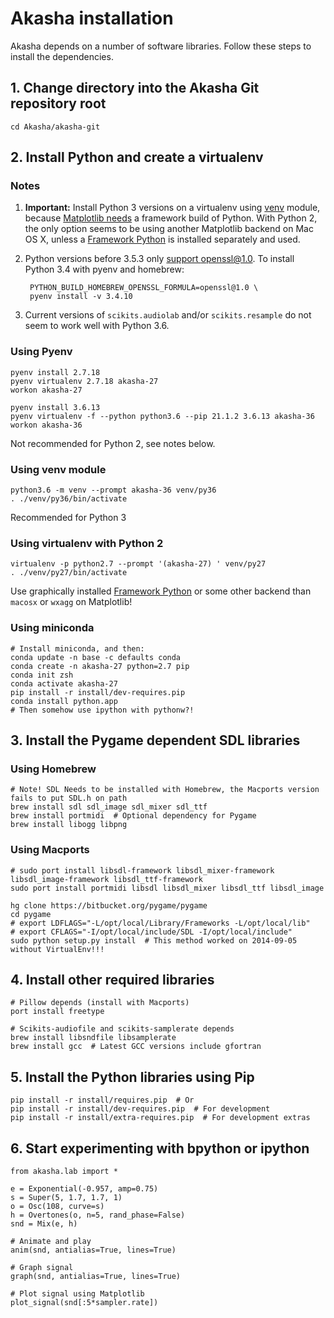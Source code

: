 # Akasha installation

Akasha depends on a number of software libraries.
Follow these steps to install the dependencies.

## 1. Change directory into the Akasha Git repository root

    cd Akasha/akasha-git


## 2. Install Python and create a virtualenv

### Notes

1. **Important:** Install Python 3 versions on a virtualenv using [venv] module,
   because [Matplotlib needs] a framework build of Python. With Python 2, the
   only option seems to be using another Matplotlib backend on Mac OS X, unless
   a [Framework Python] is installed separately and used.

2. Python versions before 3.5.3 only [support openssl@1.0]. To install
   Python 3.4 with pyenv and homebrew:

        PYTHON_BUILD_HOMEBREW_OPENSSL_FORMULA=openssl@1.0 \
        pyenv install -v 3.4.10

3. Current versions of `scikits.audiolab` and/or `scikits.resample` do not seem to work well with Python 3.6.

### Using Pyenv

    pyenv install 2.7.18
    pyenv virtualenv 2.7.18 akasha-27
    workon akasha-27

    pyenv install 3.6.13
    pyenv virtualenv -f --python python3.6 --pip 21.1.2 3.6.13 akasha-36
    workon akasha-36

 Not recommended for Python 2, see notes below.

### Using venv module

    python3.6 -m venv --prompt akasha-36 venv/py36
    . ./venv/py36/bin/activate

 Recommended for Python 3

### Using virtualenv with Python 2

    virtualenv -p python2.7 --prompt '(akasha-27) ' venv/py27
    . ./venv/py27/bin/activate

Use graphically installed [Framework Python] or some other backend than `macosx` or `wxagg` on Matplotlib!

### Using miniconda

    # Install miniconda, and then:
    conda update -n base -c defaults conda
    conda create -n akasha-27 python=2.7 pip
    conda init zsh
    conda activate akasha-27
    pip install -r install/dev-requires.pip
    conda install python.app
    # Then somehow use ipython with pythonw?!

[Framework Python]: https://docs.python.org/3/using/mac.html
[Matplotlib needs]: https://matplotlib.org/faq/osx_framework.html
[support openssl@1.0]: https://github.com/pyenv/pyenv/issues/950
[venv]: https://docs.python.org/3/library/venv.html


## 3. Install the Pygame dependent SDL libraries

### Using Homebrew

    # Note! SDL Needs to be installed with Homebrew, the Macports version fails to put SDL.h on path
    brew install sdl sdl_image sdl_mixer sdl_ttf
    brew install portmidi  # Optional dependency for Pygame
    brew install libogg libpng

### Using Macports

    # sudo port install libsdl-framework libsdl_mixer-framework libsdl_image-framework libsdl_ttf-framework
    sudo port install portmidi libsdl libsdl_mixer libsdl_ttf libsdl_image

    hg clone https://bitbucket.org/pygame/pygame
    cd pygame
    # export LDFLAGS="-L/opt/local/Library/Frameworks -L/opt/local/lib"
    # export CFLAGS="-I/opt/local/include/SDL -I/opt/local/include"
    sudo python setup.py install  # This method worked on 2014-09-05 without VirtualEnv!!!


## 4. Install other required libraries

    # Pillow depends (install with Macports)
    port install freetype

    # Scikits-audiofile and scikits-samplerate depends
    brew install libsndfile libsamplerate
    brew install gcc  # Latest GCC versions include gfortran


## 5. Install the Python libraries using Pip

	pip install -r install/requires.pip  # Or
	pip install -r install/dev-requires.pip  # For development
	pip install -r install/extra-requires.pip  # For development extras

## 6. Start experimenting with bpython or ipython

```
from akasha.lab import *

e = Exponential(-0.957, amp=0.75)
s = Super(5, 1.7, 1.7, 1)
o = Osc(108, curve=s)
h = Overtones(o, n=5, rand_phase=False)
snd = Mix(e, h)

# Animate and play
anim(snd, antialias=True, lines=True)

# Graph signal
graph(snd, antialias=True, lines=True)

# Plot signal using Matplotlib
plot_signal(snd[:5*sampler.rate])
```
